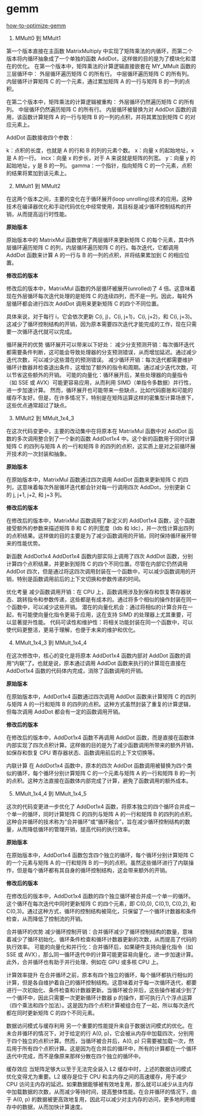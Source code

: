 # gemm
[how-to-optimize-gemm](https://github.com/flame/how-to-optimize-gemm)

1. MMult0 到 MMult1

第一个版本直接在主函数 MatrixMultiply 中实现了矩阵乘法的内循环，而第二个版本将内循环抽象成了一个单独的函数 AddDot，这样做的目的是为了模块化和潜在的优化。
在第一个版本中，矩阵乘法的计算逻辑直接嵌套在 MY_MMult 函数的三层循环中：
外层循环遍历矩阵 C 的所有行。
中层循环遍历矩阵 C 的所有列。
内层循环计算矩阵 C 的一个元素，通过累加矩阵 A 的一行与矩阵 B 的一列的点积。

在第二个版本中，矩阵乘法的计算逻辑被重构：
外层循环仍然遍历矩阵 C 的所有列。
中层循环仍然遍历矩阵 C 的所有行。
内层循环被替换为对 AddDot 函数的调用，该函数计算矩阵 A 的一行与矩阵 B 的一列的点积，并将其累加到矩阵 C 的对应元素上。

AddDot 函数接收四个参数：

k：点积的长度，也就是 A 的行和 B 的列的元素个数。
x：向量 x 的起始地址，x 是 A 的一行。
incx：向量 x 的步长，对于 A 来说就是矩阵的列宽。
y：向量 y 的起始地址，y 是 B 的一列。
gamma：一个指针，指向矩阵 C 的一个元素，点积的结果将累加到该元素上。

2. MMult1 到 MMult2

在这两个版本之间，主要的变化在于循环展开(loop unrolling)技术的应用。这种技术在编译器优化和手动代码优化中经常使用，其目标是减少循环控制结构的开销，从而提高运行时性能。

**原始版本**

原始版本中的 MatrixMul 函数使用了两层循环来更新矩阵 C 的每个元素，其中外层循环遍历矩阵 C 的列，内层循环遍历矩阵 C 的行。每次迭代，它都调用 AddDot 函数来计算 A 的一行与 B 的一列的点积，并将结果累加到 C 的相应位置。

**修改后的版本**

修改后的版本中，MatrixMul 函数的外层循环被展开(unrolled)了 4 倍。这意味着现在外层循环每次迭代处理的是矩阵 C 的连续四列，而不是一列。因此，每轮外层循环都会进行四次 AddDot 调用来更新矩阵 C 的四个不同位置。

具体来说，对于每行 i，它会依次更新 C(i, j)，C(i, j+1)，C(i, j+2)，和 C(i, j+3)。这减少了循环控制结构的开销，因为原本需要四次迭代才能完成的工作，现在只需要一次循环迭代就可以完成。

循环展开的优势
循环展开可以带来以下好处：
减少分支预测开销：每次循环迭代都需要条件判断，这可能会导致处理器的分支预测错误，从而增加延迟。通过减少迭代次数，可以减少这些潜在的预测错误。
减少循环开销：每次迭代都需要维护循环计数器并检查退出条件，这增加了额外的指令和周期。通过减少迭代次数，可以节省这些额外的开销。
可能的向量化：循环展开后，某些处理器的向量指令（如 SSE 或 AVX）可能更容易应用，从而利用 SIMD（单指令多数据）并行性，进一步加速计算。
然而，循环展开也可能带来一些缺点，比如代码膨胀和可能的缓存不友好。但是，在许多情况下，特别是在矩阵运算这样的密集型计算场景下，这些优点通常超过了缺点。

3. MMult2 到 MMult_1x4_3

在这次代码变更中，主要的改动集中在将原本在 MatrixMul 函数中对 AddDot 函数的多次调用整合到了一个新的函数 AddDot1x4 中。这个新的函数用于同时计算矩阵 C 的四列与矩阵 A 的一行和矩阵 B 的四列的点积，这实质上是对之前循环展开技术的一次封装和抽象。

**原始版本**

在原始版本中，MatrixMul 函数通过四次调用 AddDot 函数来更新矩阵 C 的四列，这意味着每次外层循环迭代都会针对每一行调用四次 AddDot，分别更新 C 的 j, j+1, j+2, 和 j+3 列。

**修改后的版本**

在修改后的版本中，MatrixMul 函数调用了新定义的 AddDot1x4 函数，这个函数接受额外的参数来描述矩阵 B 和 C 的列宽度（ldb 和 ldc），并一次性计算出四列的点积结果。这样做的目的主要是为了减少函数调用的开销，同时保持循环展开带来的性能优势。

新函数 AddDot1x4
AddDot1x4 函数内部实际上调用了四次 AddDot 函数，分别计算四个点积结果，并更新到矩阵 C 的四个不同位置。尽管在内部它仍然调用 AddDot 四次，但是通过将这四次调用封装在一个函数中，可以减少函数调用的开销，特别是函数调用前后的上下文切换和参数传递的时间。

优化考量
减少函数调用开销：在 CPU 上，函数调用涉及到保存和恢复寄存器状态、跳转指令和参数传递，这些都是有成本的。通过将多个相似的操作封装在同一个函数中，可以减少这些开销。
潜在的向量化机会：通过将相似的计算合并在一起，有可能使向量化指令更易于应用，这在支持 SIMD 的处理器上尤其重要，可以显著提升性能。
代码可读性和维护性：将相关功能封装在同一个函数中，可以使代码更整洁，更易于理解，也便于未来的维护和优化。

4. MMult_1x4_3 到 MMult_1x4_4

在这次修改中，核心的变化是将原本 AddDot1x4 函数内部对 AddDot 函数的调用“内联”了。也就是说，原本通过调用 AddDot 函数来执行的计算现在直接在 AddDot1x4 函数的代码体内完成，消除了函数调用的开销。

**原始版本**

在原始版本中，AddDot1x4 函数通过四次调用 AddDot 函数来计算矩阵 C 的四列与矩阵 A 的一行和矩阵 B 的四列的点积。这种方式虽然封装了重复的计算逻辑，但每次调用 AddDot 都会有一定的函数调用开销。

**修改后的版本**

在修改后的版本中，AddDot1x4 函数不再调用 AddDot 函数，而是直接在函数体内部实现了四次点积计算。这样做的目的是为了减少函数调用所带来的额外开销，如保存和恢复 CPU 寄存器状态、函数调用前后的上下文切换等。

内联计算
在 AddDot1x4 函数中，原本的四次 AddDot 函数调用被替换为四个类似的循环，每个循环分别计算矩阵 C 的一个元素与矩阵 A 的一行和矩阵 B 的一列的点积。这种方法直接在函数体内部完成了计算，避免了函数调用的额外成本。

5. MMult_1x4_4 到 MMult_1x4_5

这次的代码变更进一步优化了 AddDot1x4 函数，将原本独立的四个循环合并成一个单一的循环，同时计算矩阵 C 的四列与矩阵 A 的一行和矩阵 B 的四列的点积。这种合并循环的技术称为“合并循环”或“循环融合”，旨在减少循环控制结构的数量，从而降低循环的管理开销，提高代码的执行效率。

**原始版本**

在原始版本中，AddDot1x4 函数包含四个独立的循环，每个循环分别计算矩阵 C 的一个元素与矩阵 A 的一行和矩阵 B 的一列的点积。虽然这些循环进行了内联操作，但是每个循环都有其自身的循环控制结构，这会带来额外的开销。

**修改后的版本**

在修改后的版本中，AddDot1x4 函数的四个独立循环被合并成一个单一的循环。这个循环在每次迭代中同时更新矩阵 C 的四个元素，即 C(0,0), C(0,1), C(0,2), 和 C(0,3)。通过这种方式，循环的控制结构被简化，只保留了一个循环计数器和条件检查，从而降低了控制流的开销。

合并循环的优势
减少循环控制开销：合并循环减少了循环控制结构的数量，意味着减少了循环初始化、循环条件检查和循环计数器更新的次数，从而提高了代码的执行效率。
可能的向量化和并行化：合并循环后，如果硬件支持向量化指令（如 SSE 或 AVX），那么同一循环迭代中的计算可能更容易向量化，进一步加速计算。此外，合并循环也有助于并行处理，例如在 GPU 或多核 CPU 上。

计算效率提升
在合并循环之前，原本有四个独立的循环，每个循环都执行相似的计算，但是各自维护着自己的循环控制结构。这意味着对于每一次循环迭代，都要进行一次初始化、条件检查和计数器更新。当循环被合并后，这些操作被减少到了一个循环中，因此只需要一次更新循环计数器 p 的操作，即可执行八个浮点运算（四个乘法和四个加法）。这是因为四个点积计算被组合在了一起，所以每次迭代都在同时更新矩阵 C 的四个不同元素。

数据访问模式与缓存利用
另一个重要的性能提升来自于数据访问模式的优化。在未合并循环的情况下，对于给定的行 A(0, p)，它会被从内存中加载四次，分别用于四个独立的点积计算。然而，当循环被合并后，A(0, p) 只需要被加载一次，然后用于所有四个点积计算。这是因为在合并后的循环中，所有的计算都在一个循环迭代中完成，而不是像原来那样分散在四个独立的循环中。

缓存效应
当矩阵足够大以至于无法完全装入 L2 缓存中时，上述的数据访问模式优化变得尤为重要。L2 缓存是位于 CPU 和主内存之间的高速缓存，用于减少 CPU 访问主内存的延迟。如果数据能够被有效地复用，那么就可以减少从主内存中加载数据的次数，从而减少等待时间，提高整体性能。在合并循环的情况下，由于 A(0, p) 的数据被更高效地复用，因此可以减少对主内存的访问，更多地利用缓存中的数据，从而加快计算速度。